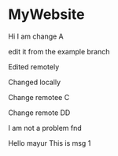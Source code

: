 # MyWebsite

Hi I am change A


edit it from the example branch


Edited remotely

Changed locally

Change remotee C

Change remote DD

I am not a problem fnd


Hello mayur
This is msg 1 